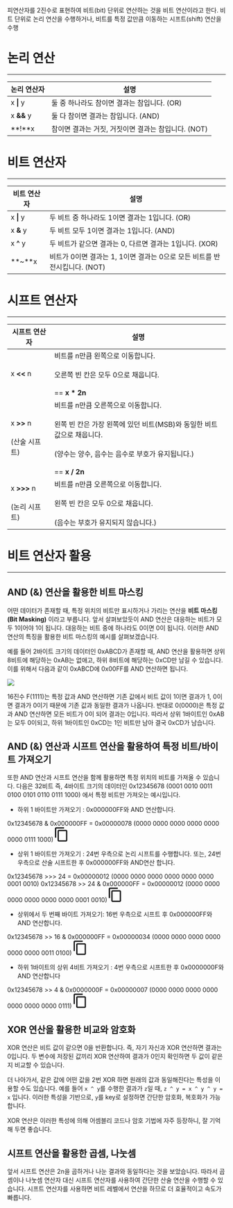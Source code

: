 피연산자를 2진수로 표현하여 비트(bit) 단위로 연산하는 것을 비트 연산이라고 한다.
비트 단위로 논리 연산을 수행하거나, 비트를 특정 값만큼 이동하는 시프트(shift) 연산을 수행

# 논리 연산
---

|**논리 연산자**|**설명**|
|---|---|
|x **\|** y|둘 중 하나라도 참이면 결과는 참입니다. (OR)|
|x **&&** y|둘 다 참이면 결과는 참입니다. (AND)|
|**!**x|참이면 결과는 거짓, 거짓이면 결과는 참입니다. (NOT)|


# 비트 연산자
---

|**비트 연산자**|**설명**|
|---|---|
|x **\|** y|두 비트 중 하나라도 1이면 결과는 1입니다. (OR)|
|x **&** y|두 비트 모두 1이면 결과는 1입니다. (AND)|
|x **^** y|두 비트가 같으면 결과는 0, 다르면 결과는 1입니다. (XOR)|
|**~**x|비트가 0이면 결과는 1, 1이면 결과는 0으로 모든 비트를 반전시킵니다. (NOT)|

# 시프트 연산자
---

|**시프트 연산자**|**설명**|
|---|---|
|x **<<** n|비트를 n만큼 왼쪽으로 이동합니다.<br><br>오른쪽 빈 칸은 모두 0으로 채웁니다.<br><br>== **x * 2n**|
|x **>>** n<br><br>(산술 시프트)|비트를 n만큼 오른쪽으로 이동합니다.<br><br>왼쪽 빈 칸은 가장 왼쪽에 있던 비트(MSB)와 동일한 비트 값으로 채웁니다.<br><br>(양수는 양수, 음수는 음수로 부호가 유지됩니다.)<br><br>== **x / 2n**|
|x **>>>** n<br><br>(논리 시프트)|비트를 n만큼 오른쪽으로 이동합니다.<br><br>왼쪽 빈 칸은 모두 0으로 채웁니다.<br><br>(음수는 부호가 유지되지 않습니다.)|

# 비트 연산자 활용
---
## AND (&) 연산을 활용한 비트 마스킹

어떤 데이터가 존재할 때, 특정 위치의 비트만 표시하거나 가리는 연산을 **비트 마스킹(Bit Masking)** 이라고 부릅니다. 앞서 살펴보았듯이 AND 연산은 대응하는 비트가 모두 1이어야 1이 됩니다. 대응하는 비트 중에 하나라도 0이면 0이 됩니다. 이러한 AND 연산의 특징을 활용한 비트 마스킹의 예시를 살펴보겠습니다.

예를 들어 2바이트 크기의 데이터인 0xABCD가 존재할 때, AND 연산을 활용하면 상위 8비트에 해당하는 0xAB는 없애고, 하위 8비트에 해당하는 0xCD만 남길 수 있습니다. 이를 위해서 다음과 같이 0xABCD에 0x00FF를 AND 연산하면 됩니다.

![](https://dreamhack-lecture.s3.amazonaws.com/media/5d4d3227d55431ea41ed061c6c185b06ce660e0789da449bb70dd3cd679264bb.png)

16진수 F(1111)는 특정 값과 AND 연산하면 기존 값에서 비트 값이 1이면 결과가 1, 0이면 결과가 0이기 때문에 기존 값과 동일한 결과가 나옵니다. 반대로 0(0000)은 특정 값과 AND 연산하면 모든 비트가 0이 되어 결과는 0입니다. 따라서 상위 1바이트인 0xAB는 모두 0이되고, 하위 1바이트인 0xCD는 1인 비트만 남아 결국 0xCD가 남습니다.

## AND (&) 연산과 시프트 연산을 활용하여 특정 비트/바이트 가져오기

또한 AND 연산과 시프트 연산을 함께 활용하면 특정 위치의 비트를 가져올 수 있습니다. 다음은 32비트 즉, 4바이트 크기의 데이터인 0x12345678 (0001 0010 0011 0100 0101 0110 0111 1000) 에서 특정 비트만 가져오는 예시입니다.

- 하위 1 바이트만 가져오기 : 0x000000FF와 AND 연산합니다.
    
0x12345678 & 0x000000FF = 0x00000078 (0000 0000 0000 0000 0000 0000 0111 1000)
![](data:image/svg+xml;base64,PHN2ZyB3aWR0aD0iMjkiIGhlaWdodD0iMzQiIHZpZXdCb3g9IjAgMCAyOSAzNCIgZmlsbD0ibm9uZSIgeG1sbnM9Imh0dHA6Ly93d3cudzMub3JnLzIwMDAvc3ZnIj4KPHBhdGggZD0iTTIxIDAuNUgzQzEuMzUgMC41IDAgMS44NSAwIDMuNVYyNC41SDNWMy41SDIxVjAuNVpNMjUuNSA2LjVIOUM3LjM1IDYuNSA2IDcuODUgNiA5LjVWMzAuNUM2IDMyLjE1IDcuMzUgMzMuNSA5IDMzLjVIMjUuNUMyNy4xNSAzMy41IDI4LjUgMzIuMTUgMjguNSAzMC41VjkuNUMyOC41IDcuODUgMjcuMTUgNi41IDI1LjUgNi41Wk0yNS41IDMwLjVIOVY5LjVIMjUuNVYzMC41WiIgZmlsbD0iIzFBMUExQiIvPgo8L3N2Zz4K)

- 상위 1 바이트만 가져오기 : 24번 우측으로 논리 시프트를 수행합니다. 또는, 24번 우측으로 산술 시프트한 후 0x000000FF와 AND연산 합니다.
    
0x12345678 >>> 24 = 0x00000012 (0000 0000 0000 0000 0000 0000 0001 0010)
0x12345678 >> 24 & 0x000000FF = 0x00000012 (0000 0000 0000 0000 0000 0000 0001 0010)
![](data:image/svg+xml;base64,PHN2ZyB3aWR0aD0iMjkiIGhlaWdodD0iMzQiIHZpZXdCb3g9IjAgMCAyOSAzNCIgZmlsbD0ibm9uZSIgeG1sbnM9Imh0dHA6Ly93d3cudzMub3JnLzIwMDAvc3ZnIj4KPHBhdGggZD0iTTIxIDAuNUgzQzEuMzUgMC41IDAgMS44NSAwIDMuNVYyNC41SDNWMy41SDIxVjAuNVpNMjUuNSA2LjVIOUM3LjM1IDYuNSA2IDcuODUgNiA5LjVWMzAuNUM2IDMyLjE1IDcuMzUgMzMuNSA5IDMzLjVIMjUuNUMyNy4xNSAzMy41IDI4LjUgMzIuMTUgMjguNSAzMC41VjkuNUMyOC41IDcuODUgMjcuMTUgNi41IDI1LjUgNi41Wk0yNS41IDMwLjVIOVY5LjVIMjUuNVYzMC41WiIgZmlsbD0iIzFBMUExQiIvPgo8L3N2Zz4K)

- 상위에서 두 번째 바이트 가져오기: 16번 우측으로 시프트 후 0x000000FF와 AND 연산합니다.
    
0x12345678 >> 16 & 0x000000FF = 0x00000034 (0000 0000 0000 0000 0000 0000 0011 0100)
![](data:image/svg+xml;base64,PHN2ZyB3aWR0aD0iMjkiIGhlaWdodD0iMzQiIHZpZXdCb3g9IjAgMCAyOSAzNCIgZmlsbD0ibm9uZSIgeG1sbnM9Imh0dHA6Ly93d3cudzMub3JnLzIwMDAvc3ZnIj4KPHBhdGggZD0iTTIxIDAuNUgzQzEuMzUgMC41IDAgMS44NSAwIDMuNVYyNC41SDNWMy41SDIxVjAuNVpNMjUuNSA2LjVIOUM3LjM1IDYuNSA2IDcuODUgNiA5LjVWMzAuNUM2IDMyLjE1IDcuMzUgMzMuNSA5IDMzLjVIMjUuNUMyNy4xNSAzMy41IDI4LjUgMzIuMTUgMjguNSAzMC41VjkuNUMyOC41IDcuODUgMjcuMTUgNi41IDI1LjUgNi41Wk0yNS41IDMwLjVIOVY5LjVIMjUuNVYzMC41WiIgZmlsbD0iIzFBMUExQiIvPgo8L3N2Zz4K)

- 하위 1바이트의 상위 4비트 가져오기 : 4번 우측으로 시프트한 후 0x0000000F와 AND 연산합니다
    
0x12345678 >> 4 & 0x0000000F = 0x00000007 (0000 0000 0000 0000 0000 0000 0000 0111)
![](data:image/svg+xml;base64,PHN2ZyB3aWR0aD0iMjkiIGhlaWdodD0iMzQiIHZpZXdCb3g9IjAgMCAyOSAzNCIgZmlsbD0ibm9uZSIgeG1sbnM9Imh0dHA6Ly93d3cudzMub3JnLzIwMDAvc3ZnIj4KPHBhdGggZD0iTTIxIDAuNUgzQzEuMzUgMC41IDAgMS44NSAwIDMuNVYyNC41SDNWMy41SDIxVjAuNVpNMjUuNSA2LjVIOUM3LjM1IDYuNSA2IDcuODUgNiA5LjVWMzAuNUM2IDMyLjE1IDcuMzUgMzMuNSA5IDMzLjVIMjUuNUMyNy4xNSAzMy41IDI4LjUgMzIuMTUgMjguNSAzMC41VjkuNUMyOC41IDcuODUgMjcuMTUgNi41IDI1LjUgNi41Wk0yNS41IDMwLjVIOVY5LjVIMjUuNVYzMC41WiIgZmlsbD0iIzFBMUExQiIvPgo8L3N2Zz4K)

## XOR 연산을 활용한 비교와 암호화

XOR 연산은 비트 값이 같으면 0을 반환합니다. 즉, 자기 자신과 XOR 연산하면 결과는 0입니다. 두 변수에 저장된 값끼리 XOR 연산하여 결과가 0인지 확인하면 두 값이 같은지 비교할 수 있습니다.

더 나아가서, 같은 값에 어떤 값을 2번 XOR 하면 원래의 값과 동일해진다는 특성을 이용할 수도 있습니다. 예를 들어 `x ^ y`를 수행한 결과가 `z`일 때, `z ^ y = x ^ y ^ y = x` 입니다. 이러한 특성을 기반으로, `y`를 key로 설정하면 간단한 암호화, 복호화가 가능합니다.

XOR 연산은 이러한 특성에 의해 어셈블리 코드나 암호 기법에 자주 등장하니, 잘 기억해 두면 좋습니다.

## 시프트 연산을 활용한 곱셈, 나눗셈

앞서 시프트 연산은 2n을 곱하거나 나눈 결과와 동일하다는 것을 보았습니다. 따라서 곱셈이나 나눗셈 연산자 대신 시프트 연산자를 사용하여 간단한 산술 연산을 수행할 수 있습니다. 시프트 연산자를 사용하면 비트 레벨에서 연산을 하므로 더 효율적이고 속도가 빠릅니다.